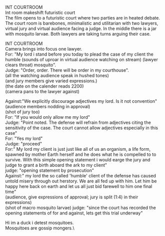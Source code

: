 INT COURTROOM\
Int room makeshift futuristic court\
The film opens to a futuristic court where two parties are in heated debate.
The court room is barebones, minimalistic and utilitarian with two lawyers, virtual jury and virtual audience facing a judge.
In the middle there is a jar with mosquito larvae.
Both lawyers are taking turns arguing their case.

INT COURTROOM\
Camera brings into focus one lawyer.\
For: "My lord i stand before you today to plead the case of my client the humble (sounds of uproar in virtual audience watching on stream) (lawyer clears throat) mosquito".\
Judge: "Order, order. There will be order in my courthouse".\
(all the watching audience speak in hushed tones)\
(and jury members give varied expressions.)\
(the date on the calender reads 2200)\
(camera pans to the lawyer against)

Against:"We explicitly discourage adjectives my lord. Is it not convention"
(audience members nodding in approval)\
(shot of jury too)\
For: "If you would only allow me my lord"\
Judge: "Point noted. 
The defense will refrain from adjectives citing the sensitivity of the case.
The court cannot allow adjectives especially in this case"\
For: "Yes my lord"\
Judge: "proceed"\
For:" My lord my client is just just like all of us an organism, a life form, spawned by mother Earth herself and he does what he is compelled to to survive. With this simple opening statement i would earge the jury and judge to grant a birth aboard the ark to my client"\
judge: "opening statement by prosecution"\
Against:" my lord the so called 'humble' client of the defense has caused untold misery through out herstory. We are all fed up with him. Let him be happy here back on earth and let us all just bid farewell to him one final time"\
(audience, give expressions of approval; jury is split (1:4) in their expressions)\
(shot of macro mosquito larvae)
judge: "since the court has recorded the opening statements of for and against, lets get this trial underway"

Hi im a duck i detest mosquitoes.\
Mosquitoes are gossip mongers.\




